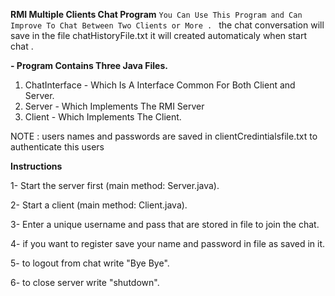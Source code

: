 **RMI Multiple Clients Chat Program**
` You Can Use This Program and Can Improve To Chat Between Two Clients or More . 
` the chat conversation will save in the file chatHistoryFile.txt it will created automaticaly when start chat .

**- Program Contains Three Java Files.**
1. ChatInterface - Which Is A Interface Common For Both Client and Server.
2. Server - Which Implements The RMI Server
3. Client - Which Implements The Client.

NOTE : users names and passwords  are saved in clientCredintialsfile.txt to authenticate this users

****Instructions****

1- Start the server first (main method: Server.java).

2- Start a client (main method: Client.java).

3- Enter a unique username  and pass that are stored in file to join the chat.

4- if you want to register save your name and password in file as saved in it.

5- to logout from chat write "Bye Bye".

6- to close server write "shutdown".


